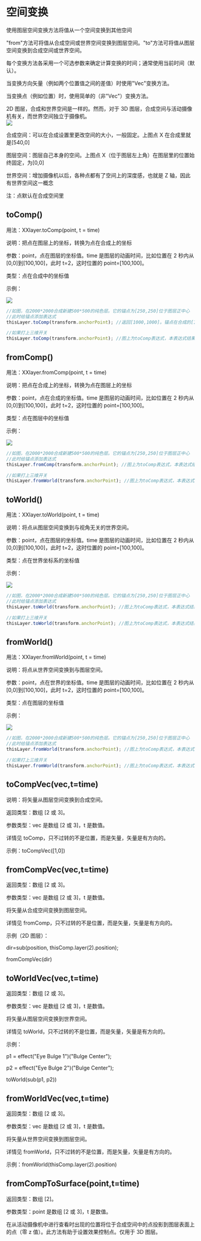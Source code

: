 # 空间变换

使用图层空间变换方法将值从一个空间变换到其他空间

"from"方法可将值从合成空间或世界空间变换到图层空间。"to"方法可将值从图层空间变换到合成空间或世界空间。

每个变换方法各采用一个可选参数来确定计算变换的时间；通常使用当前时间（默认）。

当变换方向矢量（例如两个位置值之间的差值）时使用"Vec"变换方法。

当变换点（例如位置）时，使用简单的（非"Vec"）变换方法。

2D 图层，合成和世界空间是一样的。然而，对于 3D 图层，合成空间与活动摄像机有关，而世界空间独立于摄像机。  
![](https://mir.yuelili.com/wp-content/uploads/user/AE/expression/a-z/tocomp.png)

合成空间：可以在合成设置里更改空间的大小，一般固定。上图点 X 在合成里就是[540,0]

图层空间：图层自己本身的空间。上图点 X（位于图层左上角）在图层里的位置始终固定，为[0,0]

世界空间：增加摄像机以后，各种点都有了空间上的深度感，也就是 Z 轴，因此有世界空间这一概念

注：点默认在合成空间里

## toComp()

用法：XXlayer.toComp(point, t = time)

说明：把点在图层上的坐标，转换为点在合成上的坐标

参数：point，点在图层的坐标值。time 是图层的动画时间，比如位置在 2 秒内从[0,0]到[100,100]，此时 t=2，这时位置的 point=[100,100]。

类型：点在合成中的坐标值

示例：

![](https://mir.yuelili.com/wp-content/uploads/user/AE/expression/a-z/tocomp-sample1.png)

```javascript
//如图，在2000*2000合成新建500*500的纯色层。它的锚点为[250,250]位于图层正中心
//此时给锚点添加表达式
thisLayer.toComp(transform.anchorPoint); //返回[1000,1000]。锚点在合成的[1000,1000]位置处

//如果打上三维开关
thisLayer.toComp(transform.anchorPoint); //图上为toComp表达式，本表达式结果会把[250,250,0]转换为[1000,1000,2776.8]
```

## fromComp()

用法：XXlayer.fromComp(point, t = time)

说明：把点在合成上的坐标，转换为点在图层上的坐标

参数：point，点在合成的坐标值。time 是图层的动画时间，比如位置在 2 秒内从[0,0]到[100,100]，此时 t=2，这时位置的 point=[100,100]。

类型：点在图层中的坐标值

示例：

![](https://mir.yuelili.com/wp-content/uploads/user/AE/expression/a-z/tocomp-sample2.png)

```javascript
//如图，在2000*2000合成新建500*500的纯色层。它的锚点为[250,250]位于图层正中心
//此时给锚点添加表达式
thisLayer.fromComp(transform.anchorPoint); //图上为toComp表达式，本表达式结果会把[250,250]转换为[-500,-500]

//如果打上三维开关
thisLayer.fromWorld(transform.anchorPoint); //图上为toComp表达式，本表达式结果会把[250,250,0]转换为[-249.7,-249.7,-2776.8]
```

## toWorld()

用法：XXlayer.toWorld(point, t = time)

说明：将点从图层空间变换到与视角无关的世界空间。

参数：point，点在图层的坐标值。time 是图层的动画时间，比如位置在 2 秒内从[0,0]到[100,100]，此时 t=2，这时位置的 point=[100,100]。

类型：点在世界坐标系的坐标值

示例：

![](https://mir.yuelili.com/wp-content/uploads/user/AE/expression/a-z/tocomp-sample1.png)

```javascript
//如图，在2000*2000合成新建500*500的纯色层。它的锚点为[250,250]位于图层正中心
//此时给锚点添加表达式
thisLayer.toWorld(transform.anchorPoint); //图上为toComp表达式，本表达式结果会把[250,250]转换为[1000,1000]

//如果打上三维开关
thisLayer.toWorld(transform.anchorPoint); //图上为toComp表达式，本表达式结果会把[250,250,0]转换为[1000,1000,0]
```

## fromWorld()

用法：XXlayer.fromWorld(point, t = time)

说明：将点从世界空间变换到与图层空间。

参数：point，点在世界的坐标值。time 是图层的动画时间，比如位置在 2 秒内从[0,0]到[100,100]，此时 t=2，这时位置的 point=[100,100]。

类型：点在图层的坐标值

示例：

![](https://mir.yuelili.com/wp-content/uploads/user/AE/expression/a-z/tocomp-sample2.png)

```javascript
//如图，在2000*2000合成新建500*500的纯色层。它的锚点为[250,250]位于图层正中心
//此时给锚点添加表达式
thisLayer.fromWorld(transform.anchorPoint); //图上为toComp表达式，本表达式结果会把[250,250]转换为[-500,-500]

//如果打上三维开关
thisLayer.fromWorld(transform.anchorPoint); //图上为toComp表达式，本表达式结果会把[250,250,0]转换为[-500,-500,0]
```

## toCompVec(vec,t=time)

说明：将矢量从图层空间变换到合成空间。

返回类型：数组 [2 或 3]。

参数类型：vec 是数组 [2 或 3]，t 是数值。

详情见 toComp，只不过转的不是位置，而是矢量，矢量是有方向的。

示例：toCompVec([1,0])

## fromCompVec(vec,t=time)

返回类型：数组 [2 或 3]。

参数类型：vec 是数组 [2 或 3]，t 是数值。

将矢量从合成空间变换到图层空间。

详情见 fromComp，只不过转的不是位置，而是矢量，矢量是有方向的。

示例（2D 图层）：

dir=sub(position, thisComp.layer(2).position);

fromCompVec(dir)

## toWorldVec(vec,t=time)

返回类型：数组 [2 或 3]。

参数类型：vec 是数组 [2 或 3]，t 是数值。

将矢量从图层空间变换到世界空间。

详情见 toWorld，只不过转的不是位置，而是矢量，矢量是有方向的。

示例：

p1 = effect("Eye Bulge 1")("Bulge Center");

p2 = effect("Eye Bulge 2")("Bulge Center");

toWorld(sub(p1, p2))

## fromWorldVec(vec,t=time)

返回类型：数组 [2 或 3]。

参数类型：vec 是数组 [2 或 3]，t 是数值。

将矢量从世界空间变换到图层空间。

详情见 fromWorld，只不过转的不是位置，而是矢量，矢量是有方向的。

示例：fromWorld(thisComp.layer(2).position)

## fromCompToSurface(point,t=time)

返回类型：数组 [2]。

参数类型：point 是数组 [2 或 3]，t 是数值。

在从活动摄像机中进行查看时出现的位置将位于合成空间中的点投影到图层表面上的点（零 z 值）。此方法有助于设置效果控制点。仅用于 3D 图层。

